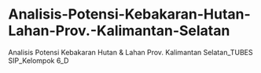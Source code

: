 # Analisis-Potensi-Kebakaran-Hutan-Lahan-Prov.-Kalimantan-Selatan
Analisis Potensi Kebakaran Hutan &amp; Lahan Prov. Kalimantan Selatan_TUBES SIP_Kelompok 6_D
